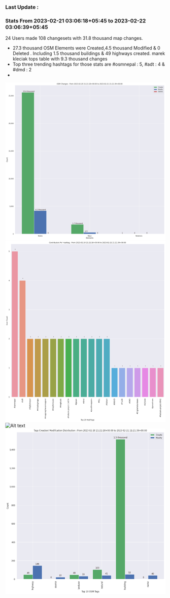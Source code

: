 ### Last Update :

### Stats From 2023-02-21 03:06:18+05:45 to 2023-02-22 03:06:39+05:45

24 Users made 108 changesets with 31.8 thousand map changes.
- 27.3 thousand OSM Elements were Created,4.5 thousand Modified & 0 Deleted . Including 1.5 thousand buildings & 49 highways created. marek kleciak tops table with 9.3 thousand changes
- Top three trending hashtags for those stats are #osmnepal : 5, #adt : 4 & #dmd : 2
- 
![Alt text](./charts/osm_changes.png) 
![Alt text](./charts/users_per_hashtag.png) 
![Alt text](./charts/users_per_country.png) 
![Alt text](./charts/tags.png) 
